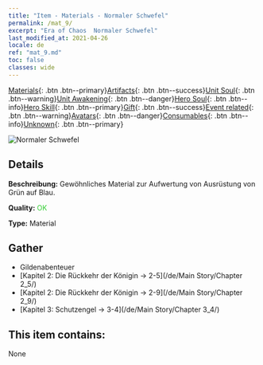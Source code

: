 ```yaml
---
title: "Item - Materials - Normaler Schwefel"
permalink: /mat_9/
excerpt: "Era of Chaos  Normaler Schwefel"
last_modified_at: 2021-04-26
locale: de
ref: "mat_9.md"
toc: false
classes: wide
---
```

 [Materials](/ItemsDE/){: .btn .btn--primary}[Artifacts](/ItemsDE/Artifacts/){: .btn .btn--success}[Unit Soul](/ItemsDE/UnitSoul/){: .btn .btn--warning}[Unit Awakening](/ItemsDE/UnitAwakening/){: .btn .btn--danger}[Hero Soul](/ItemsDE/HeroSoul/){: .btn .btn--info}[Hero Skill](/ItemsDE/HeroSkill/){: .btn .btn--primary}[Gift](/ItemsDE/Gift/){: .btn .btn--success}[Event related](/ItemsDE/Events/){: .btn .btn--warning}[Avatars](/ItemsDE/Avatars/){: .btn .btn--danger}[Consumables](/ItemsDE/Consumables/){: .btn .btn--info}[Unknown](/ItemsDE/Unknown/){: .btn .btn--primary}

 ![Normaler Schwefel](/images/t/i_cailiao_liuhuang1.png)

## Details
 **Beschreibung:** Gewöhnliches Material zur Aufwertung von Ausrüstung von Grün auf Blau.

 **Quality:** <span style="color: #32CD32">OK</span>

 **Type:** Material

## Gather

*    Gildenabenteuer 
*    [Kapitel 2: Die Rückkehr der Königin -> 2-5](/de/Main Story/Chapter 2_5/) 
*    [Kapitel 2: Die Rückkehr der Königin -> 2-9](/de/Main Story/Chapter 2_9/) 
*    [Kapitel 3: Schutzengel -> 3-4](/de/Main Story/Chapter 3_4/) 

## This item contains:

  None


